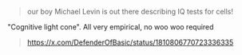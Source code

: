 


> our boy Michael Levin is out there describing IQ tests for cells!
> 
 "Cognitive light cone". All very empirical, no woo woo required
> https://x.com/DefenderOfBasic/status/1810806770723336335